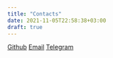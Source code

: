 ```yaml
---
title: "Contacts"
date: 2021-11-05T22:58:38+03:00
draft: true
---
```

[Github](https://github.com/TimofeyKorzh/)
[Email](mailto:tkorghebin@gmail.com)
[Telegram](https://t.me/tiny_coin)

